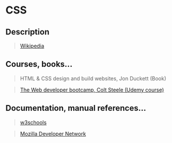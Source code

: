 # CSS

## Description

>[Wikipedia](https://en.wikipedia.org/wiki/HTML)

## Courses, books...

> HTML & CSS design and build websites, Jon Duckett (Book)

>[The Web developer bootcamp, Colt Steele (Udemy course)](twdb.md)

## Documentation, manual references...

>[w3schools](https://www.w3schools.com/html/)

>[Mozilla Developer Network](https://developer.mozilla.org/en-US/docs/Web/HTML)
